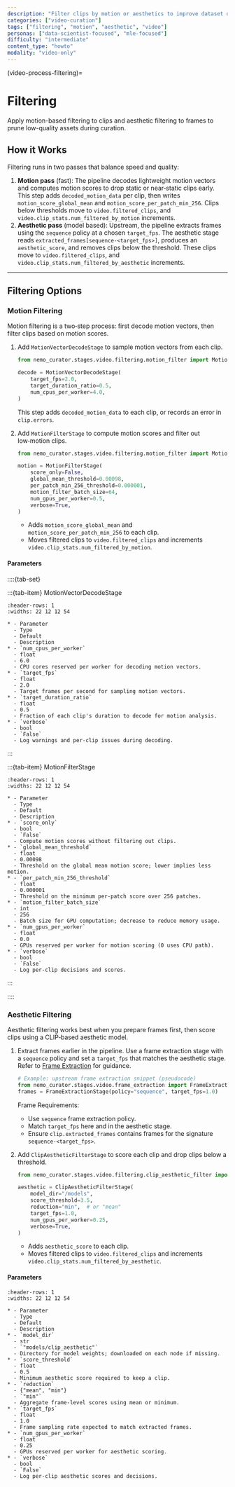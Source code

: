 ```yaml
---
description: "Filter clips by motion or aesthetics to improve dataset quality"
categories: ["video-curation"]
tags: ["filtering", "motion", "aesthetic", "video"]
personas: ["data-scientist-focused", "mle-focused"]
difficulty: "intermediate"
content_type: "howto"
modality: "video-only"
---
```


(video-process-filtering)=

# Filtering

Apply motion-based filtering to clips and aesthetic filtering to frames to prune low-quality assets during curation.

## How it Works

Filtering runs in two passes that balance speed and quality:

1. **Motion pass** (fast): The pipeline decodes lightweight motion vectors and computes motion scores to drop static or near‑static clips early. This step adds `decoded_motion_data` per clip, then writes `motion_score_global_mean` and `motion_score_per_patch_min_256`. Clips below thresholds move to `video.filtered_clips`, and `video.clip_stats.num_filtered_by_motion` increments.
2. **Aesthetic pass** (model based): Upstream, the pipeline extracts frames using the `sequence` policy at a chosen `target_fps`. The aesthetic stage reads `extracted_frames[sequence-<target_fps>]`, produces an `aesthetic_score`, and removes clips below the threshold. These clips move to `video.filtered_clips`, and `video.clip_stats.num_filtered_by_aesthetic` increments.

---

## Filtering Options

### Motion Filtering

Motion filtering is a two‑step process: first decode motion vectors, then filter clips based on motion scores.

1. Add `MotionVectorDecodeStage` to sample motion vectors from each clip.

   ```python
   from nemo_curator.stages.video.filtering.motion_filter import MotionVectorDecodeStage

   decode = MotionVectorDecodeStage(
       target_fps=2.0,
       target_duration_ratio=0.5,
       num_cpus_per_worker=4.0,
   )
   ```

   This step adds `decoded_motion_data` to each clip, or records an error in `clip.errors`.

2. Add `MotionFilterStage` to compute motion scores and filter out low‑motion clips.

   ```python
   from nemo_curator.stages.video.filtering.motion_filter import MotionFilterStage

   motion = MotionFilterStage(
       score_only=False,
       global_mean_threshold=0.00098,
       per_patch_min_256_threshold=0.000001,
       motion_filter_batch_size=64,
       num_gpus_per_worker=0.5,
       verbose=True,
   )
   ```

   - Adds `motion_score_global_mean` and `motion_score_per_patch_min_256` to each clip.
   - Moves filtered clips to `video.filtered_clips` and increments `video.clip_stats.num_filtered_by_motion`.

#### Parameters

::::{tab-set}

:::{tab-item} MotionVectorDecodeStage

```{list-table} Motion vector decoding parameters
:header-rows: 1
:widths: 22 12 12 54

* - Parameter
  - Type
  - Default
  - Description
* - `num_cpus_per_worker`
  - float
  - 6.0
  - CPU cores reserved per worker for decoding motion vectors.
* - `target_fps`
  - float
  - 2.0
  - Target frames per second for sampling motion vectors.
* - `target_duration_ratio`
  - float
  - 0.5
  - Fraction of each clip's duration to decode for motion analysis.
* - `verbose`
  - bool
  - `False`
  - Log warnings and per‑clip issues during decoding.
```

:::

:::{tab-item} MotionFilterStage

```{list-table} Motion filtering parameters
:header-rows: 1
:widths: 22 12 12 54

* - Parameter
  - Type
  - Default
  - Description
* - `score_only`
  - bool
  - `False`
  - Compute motion scores without filtering out clips.
* - `global_mean_threshold`
  - float
  - 0.00098
  - Threshold on the global mean motion score; lower implies less motion.
* - `per_patch_min_256_threshold`
  - float
  - 0.000001
  - Threshold on the minimum per‑patch score over 256 patches.
* - `motion_filter_batch_size`
  - int
  - 256
  - Batch size for GPU computation; decrease to reduce memory usage.
* - `num_gpus_per_worker`
  - float
  - 0.0
  - GPUs reserved per worker for motion scoring (0 uses CPU path).
* - `verbose`
  - bool
  - `False`
  - Log per‑clip decisions and scores.
```

:::

::::

### Aesthetic Filtering

Aesthetic filtering works best when you prepare frames first, then score clips using a CLIP‑based aesthetic model.

1. Extract frames earlier in the pipeline. Use a frame extraction stage with a `sequence` policy and set a `target_fps` that matches the aesthetic stage. Refer to [Frame Extraction](video-process-frame-extraction) for guidance.

   ```python
   # Example: upstream frame extraction snippet (pseudocode)
   from nemo_curator.stages.video.frame_extraction import FrameExtractionStage
   frames = FrameExtractionStage(policy="sequence", target_fps=1.0)
   ```

   Frame Requirements:

   - Use `sequence` frame extraction policy.
   - Match `target_fps` here and in the aesthetic stage.
   - Ensure `clip.extracted_frames` contains frames for the signature `sequence-<target_fps>`.

2. Add `ClipAestheticFilterStage` to score each clip and drop clips below a threshold.

   ```python
   from nemo_curator.stages.video.filtering.clip_aesthetic_filter import ClipAestheticFilterStage

   aesthetic = ClipAestheticFilterStage(
       model_dir="/models",
       score_threshold=3.5,
       reduction="min",  # or "mean"
       target_fps=1.0,
       num_gpus_per_worker=0.25,
       verbose=True,
   )
   ```

   - Adds `aesthetic_score` to each clip.
   - Moves filtered clips to `video.filtered_clips` and increments `video.clip_stats.num_filtered_by_aesthetic`.

#### Parameters

```{list-table} CLIP aesthetic filtering parameters
:header-rows: 1
:widths: 22 12 12 54

* - Parameter
  - Type
  - Default
  - Description
* - `model_dir`
  - str
  - `"models/clip_aesthetic"`
  - Directory for model weights; downloaded on each node if missing.
* - `score_threshold`
  - float
  - 0.5
  - Minimum aesthetic score required to keep a clip.
* - `reduction`
  - {"mean", "min"}
  - `"min"`
  - Aggregate frame‑level scores using mean or minimum.
* - `target_fps`
  - float
  - 1.0
  - Frame sampling rate expected to match extracted frames.
* - `num_gpus_per_worker`
  - float
  - 0.25
  - GPUs reserved per worker for aesthetic scoring.
* - `verbose`
  - bool
  - `False`
  - Log per‑clip aesthetic scores and decisions.
```
